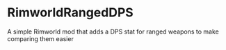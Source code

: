 # RimworldRangedDPS
A simple Rimworld mod that adds a DPS stat for ranged weapons to make comparing them easier

